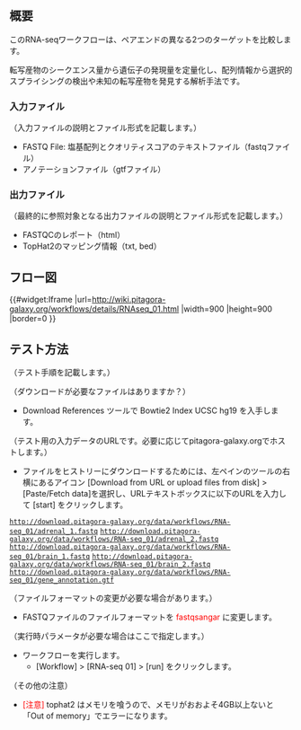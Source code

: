 
概要
----

このRNA-seqワークフローは、ペアエンドの異なる2つのターゲットを比較します。

転写産物のシークエンス量から遺伝子の発現量を定量化し、配列情報から選択的スプライシングの検出や未知の転写産物を発見する解析手法です。

### 入力ファイル

（入力ファイルの説明とファイル形式を記載します。）

-   FASTQ File: 塩基配列とクオリティスコアのテキストファイル（fastqファイル）
-   アノテーションファイル（gtfファイル）

### 出力ファイル

（最終的に参照対象となる出力ファイルの説明とファイル形式を記載します。）

-   FASTQCのレポート（html）
-   TopHat2のマッピング情報（txt, bed）

フロー図
--------

{{\#widget:Iframe |url=<http://wiki.pitagora-galaxy.org/workflows/details/RNAseq_01.html> |width=900 |height=900 |border=0 }}

テスト方法
----------

（テスト手順を記載します。）

（ダウンロードが必要なファイルはありますか？）

-   Download References ツールで Bowtie2 Index UCSC hg19 を入手します。

（テスト用の入力データのURLです。必要に応じてpitagora-galaxy.orgでホストします。）

-   ファイルをヒストリーにダウンロードするためには、左ペインのツールの右横にあるアイコン \[Download from URL or upload files from disk\] &gt; \[Paste/Fetch data\]を選択し、URLテキストボックスに以下のURLを入力して \[start\] をクリックします。

[`http://download.pitagora-galaxy.org/data/workflows/RNA-seq_01/adrenal_1.fastq`](http://download.pitagora-galaxy.org/data/workflows/RNA-seq_01/adrenal_1.fastq)
[`http://download.pitagora-galaxy.org/data/workflows/RNA-seq_01/adrenal_2.fastq`](http://download.pitagora-galaxy.org/data/workflows/RNA-seq_01/adrenal_2.fastq)
[`http://download.pitagora-galaxy.org/data/workflows/RNA-seq_01/brain_1.fastq`](http://download.pitagora-galaxy.org/data/workflows/RNA-seq_01/brain_1.fastq)
[`http://download.pitagora-galaxy.org/data/workflows/RNA-seq_01/brain_2.fastq`](http://download.pitagora-galaxy.org/data/workflows/RNA-seq_01/brain_2.fastq)
[`http://download.pitagora-galaxy.org/data/workflows/RNA-seq_01/gene_annotation.gtf`](http://download.pitagora-galaxy.org/data/workflows/RNA-seq_01/gene_annotation.gtf)

（ファイルフォーマットの変更が必要な場合があります。）

-   FASTQファイルのファイルフォーマットを <span style="color: red">fastqsangar</span> に変更します。

（実行時パラメータが必要な場合はここで指定します。）

-   ワークフローを実行します。
    -   \[Workflow\] &gt; \[RNA-seq 01\] &gt; \[run\] をクリックします。

（その他の注意）

-   <span style="color: red">\[注意\]</span> tophat2 はメモリを喰うので、メモリがおおよそ4GB以上ないと「Out of memory」でエラーになります。
